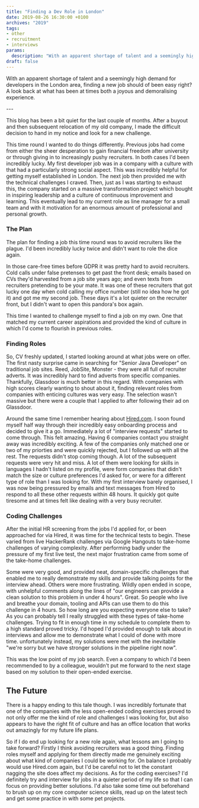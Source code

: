 ```yaml
---
title: "Finding a Dev Role in London"
date: 2019-08-26 16:30:00 +0100
archives: "2019"
tags:
- other
- recruitment
- interviews
params:
  description: "With an apparent shortage of talent and a seemingly high demand for developers in the London area, finding a new job should of been easy right? A look back at what has been at times both a joyous and demoralising experience."
draft: false
---
```

With an apparent shortage of talent and a seemingly high demand for developers in the London area, finding a new job should of been easy right? A look back at what has been at times both a joyous and demoralising experience.
<!--more--> ---

This blog has been a bit quiet for the last couple of months. After a buyout and then subsequent relocation of my old company, I made the difficult decision to hand in my notice and look for a new challenge.

This time round I wanted to do things differently. Previous jobs had come from either the sheer desperation to gain financial freedom after university or through giving in to increasingly pushy recruiters. In both cases I'd been incredibly lucky. My first developer job was in a company with a culture with that had a particularly strong social aspect. This was incredibly helpful for getting myself established in London. The next job then provided me with the technical challenges I craved. Then, just as I was starting to exhaust this, the company started on a massive transformation project which bought in inspiring leadership and a culture of continuous improvement and learning. This eventually lead to my current role as line manager for a small team and with it motivation for an enormous amount of professional and personal growth.

### The Plan

The plan for finding a job this time round was to avoid recruiters like the plague. I'd been incredibly lucky twice and didn't want to role the dice again.

In those care-free times before GDPR it was pretty hard to avoid recruiters. Cold calls under false pretenses to get past the front desk; emails based on CVs they'd harvested from a job site years ago; and even texts from recruiters pretending to be your mate. It was one of these recruiters that got lucky one day when cold calling my office number (still no idea how he got it) and got me my second job. These days it's a lot quieter on the recruiter front, but I didn't want to open this pandora's box again.

This time I wanted to challenge myself to find a job on my own. One that matched my current career aspirations and provided the kind of culture in which I'd come to flourish in previous roles.

### Finding Roles

So, CV freshly updated, I started looking around at what jobs were on offer. The first nasty surprise came in searching for "Senior Java Developer" on traditional job sites. Reed, JobSite, Monster - they were all full of recruiter adverts. It was incredibly hard to find adverts from specific companies. Thankfully, Glassdoor is much better in this regard. With companies with high scores clearly wanting to shout about it, finding relevant roles from companies with enticing cultures was very easy. The selection wasn't massive but there were a couple that I applied to after following their ad on Glassdoor.

Around the same time I remember hearing about [Hired.com](http://hired.com). I soon found myself half way through their incredibly easy onboarding process and decided to give it a go. Immediately a lot of "interview requests" started to come through. This felt amazing. Having 6 companies contact you straight away was incredibly exciting. A few of the companies only matched one or two of my priorties and were quickly rejected, but I followed up with all the rest. The requests didn't stop coming though. A lot of the subsequent requests were very hit and miss. A lot of them were looking for skills in languages I hadn't listed on my profile, were form companies that didn't match the size or culture preferences I'd asked for, or were for a different type of role than I was looking for. With my first interview barely organised, I was now being pressured by emails and text messages from Hired to respond to all these other requests within 48 hours. It quickly got quite tiresome and at times felt like dealing with a very busy recruiter.

### Coding Challenges

After the initial HR screening from the jobs I'd applied for, or been approached for via Hired, it was time for the technical tests to begin. These varied from live HackerRank challenges via Google Hangouts to take-home challenges of varying complexity. After performing badly under the pressure of my first live test, the next major frustration came from some of the take-home challenges.

Some were very good, and provided neat, domain-specific challenges that enabled me to really demonstrate my skills and provide talking points for the interview ahead. Others were more frustrating. Wildly open ended in scope, with unhelpful comments along the lines of "our engineers can provide a clean solution to this problem in under 4 hours". Great. So people who live and breathe your domain, tooling and APIs can use them to do this challenge in 4 hours. So how long are you expecting everyone else to take? As you can probably tell I really struggled with these types of take-home challenges. Trying to fit in enough time in my schedule to complete them to a high standard proved tricky. I'd hoped I'd provided enough to talk about in interviews and allow me to demonstrate what I could of done with more time. unfortunately instead, my solutions were met with the inevitable "we're sorry but we have stronger solutions in the pipeline right now".

This was the low point of my job search. Even a company to which I'd been recommended to by a colleague, wouldn't put me forward to the next stage based on my solution to their open-ended exercise.

## The Future

There is a happy ending to this tale though. I was incredibly fortunate that one of the companies with the less open-ended coding exercises proved to not only offer me the kind of role and challenges I was looking for, but also appears to have the right fit of culture and has an office location that works out amazingly for my future life plans.

So if I do end up looking for a new role again, what lessons am I going to take forward? Firstly I think avoiding recruiters was a good thing. Finding roles myself and applying for them directly made me genuinely exciting about what kind of companies I could be working for. On balance I probably would use Hired.com again, but I'd be careful not to let the constant nagging the site does affect my decisions. As for the coding exercises? I'd definitely try and interview for jobs in a quieter period of my life so that I can focus on providing better solutions. I'd also take some time out beforehand to brush up on my core computer science skills, read up on the latest tech and get some practice in with some pet projects.
